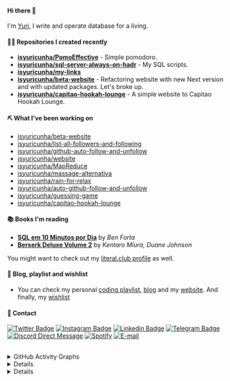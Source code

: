#### Hi there 👋

I'm [Yuri](https://yuricunha.com), I write and operate database for a living.

#### 👨‍💻 Repositories I created recently
- **[isyuricunha/PomoEffective](https://github.com/isyuricunha/PomoEffective)** - Simple pomodoro.
- **[isyuricunha/sql-server-always-on-hadr](https://github.com/isyuricunha/sql-server-always-on-hadr)** - My SQL scripts.
- **[isyuricunha/my-links](https://github.com/isyuricunha/my-links)**
- **[isyuricunha/beta-website](https://github.com/isyuricunha/beta-website)** - Refactoring website with new Next version and with updated packages. Let's broke up.
- **[isyuricunha/capitao-hookah-lounge](https://github.com/isyuricunha/capitao-hookah-lounge)** - A simple website to Capitao Hookah Lounge.

#### ⛏️ What I've been working on

- [isyuricunha/beta-website](https://github.com/isyuricunha/beta-website)
- [isyuricunha/list-all-followers-and-following](https://github.com/isyuricunha/list-all-followers-and-following)
- [isyuricunha/github-auto-follow-and-unfollow](https://github.com/isyuricunha/github-auto-follow-and-unfollow)
- [isyuricunha/website](https://github.com/isyuricunha/website)
- [isyuricunha/MapReduce](https://github.com/isyuricunha/MapReduce)
- [isyuricunha/massage-alternativa](https://github.com/isyuricunha/massage-alternativa)
- [isyuricunha/rain-for-relax](https://github.com/isyuricunha/rain-for-relax)
- [isyuricunha/auto-github-follow-and-unfollow](https://github.com/isyuricunha/auto-github-follow-and-unfollow)
- [isyuricunha/guessing-game](https://github.com/isyuricunha/guessing-game)
- [isyuricunha/capitao-hookah-lounge](https://github.com/isyuricunha/capitao-hookah-lounge)

#### 📚 Books I'm reading
- **[SQL em 10 Minutos por Dia](https://literal.club/isyuricunha/book/ben-forta-sql-em-10-minutos-por-dia-yzwl6)** by _Ben Forta_
- **[Berserk Deluxe Volume 2](https://literal.club/isyuricunha/book/berserk-deluxe-volume-2-02231)** by _Kentaro Miura, Duane Johnson_

You might want to check out my [literal.club profile](https://literal.club/isyuricunha) as well.

#### 📃 Blog, playlist and wishlist

- You can check my personal [coding playlist](https://open.spotify.com/playlist/2d1HFycfFZ4XGUvO2hr240?si=34de76551a27425b), [blog](https://www.yuricunha.com/blog) and my [website](https://www.yuricunha.com/). And finally, my [wishlist](https://www.amazon.com.br/hz/wishlist/ls/3DF4K19CCQP1X)

#### 📧 Contact

[![Twitter Badge](https://img.shields.io/badge/Twitter-2D425E?style=flat&labelColor=2D425E&logo=twitter&logoColor=white&link=https://twitter.com/isyuricunha)](https://twitter.com/isyuricunha)
[![Instagram Badge](https://img.shields.io/badge/Instagram-2D425E?style=flat&labelColor=2D425E&logo=instagram&logoColor=white&link=https://instagram.com/isyuricunha)](https://instagram.com/isyuricunha)
[![Linkedin Badge](https://img.shields.io/badge/Linkedin-2D425E?style=flat&logo=Linkedin&logoColor=white&link=https://www.linkedin.com/in/isyuricunha/)](https://www.linkedin.com/in/isyuricunha/)
[![Telegram Badge](https://img.shields.io/badge/Telegram-2D425E?style=flat&logo=telegram&logoColor=white)](https://t.me/isyuricunha)
[![Discord Direct Message](https://img.shields.io/badge/Discord-2D425E?style=flat&logo=discord&logoColor=white)](https://discordapp.com/users/1018988240151253002)
[![Spotify](https://img.shields.io/badge/Spotify-2D425E?style=flat&logo=spotify&logoColor=white)](https://open.spotify.com/user/22wrcoowop6hb63heywvtaypy?si=4bf407bdcdef4a05)
[![E-mail](https://img.shields.io/badge/Email-2D425E?style=flat&logo=duckduckgo&logoColor=white)](mailto:me@yuricunha.com)<br><br>

<details>
 <summary>GitHub Activity Graphs</summary>
  <p align="center">:round_pushpin: GitHub Activity Graph</p>  
    <div align="center">
     <a href="https://github.com/isyuricunha">
      <img height="280em alt="GitHub Activity Graph" src="https://github-readme-activity-graph.vercel.app/graph?username=isyuricunha&bg_color=000000&color=9e4c98&line=9e4c98&point=ffffff&area=true&hide_border=true">
    </div>    
 <br>
    <div align="center">
     <a href="https://github.com/isyuricunha">
      <img height="160em" src="https://github-readme-stats.vercel.app/api?username=isyuricunha&show_icons=true&theme=dracula&include_all_commits=true&count_private=true"/>
    </div>
 <br>
    <div align="center">
      <a href="https://github.com/isyuricunha">
       <img height="160em" src="https://github-readme-stats.vercel.app/api/top-langs/?username=isyuricunha&layout=compact&langs_count=7&theme=dracula"/>
    </div>
    <br>
        <div align="center">
     <a href="https://github.com/isyuricunha">
      <img height="160em alt="Streak Graphics" src="https://github-readme-streak-stats.herokuapp.com/?user=isyuricunha&theme=dracula">
    </div>
 <br>
        <div align="center">
     <a href="https://github.com/isyuricunha">
      <img height="160em alt="Streak Graphics" src="[https://streak-stats.demolab.com?user=isyuricunha&theme=radical](https://metrics.lecoq.io/isyuricunha?template=terminal&languages=1&lines=1&discussions=1&followup=1&habits=1&code=1&tweets=1&stackoverflow=1&base=header%2C%20activity%2C%20community%2C%20repositories%2C%20metadata&base.indepth=false&base.hireable=false&base.skip=false&languages=false&languages.limit=8&languages.threshold=0%25&languages.other=false&languages.colors=github&languages.sections=most-used&languages.indepth=false&languages.analysis.timeout=15&languages.analysis.timeout.repositories=7.5&languages.categories=markup%2C%20programming&languages.recent.categories=markup%2C%20programming&languages.recent.load=300&languages.recent.days=14&lines=false&lines.sections=base&lines.repositories.limit=4&lines.history.limit=1&habits=false&habits.from=200&habits.days=14&habits.facts=true&habits.charts=false&habits.charts.type=classic&habits.trim=false&habits.languages.limit=8&habits.languages.threshold=0%25&followup=false&followup.sections=repositories&followup.indepth=false&followup.archived=true&discussions=false&discussions.categories=true&discussions.categories.limit=0&code=false&code.lines=12&code.load=400&code.days=3&code.visibility=public&tweets=false&tweets.user=.user.twitter&tweets.attachments=false&tweets.limit=2&stackoverflow=false&stackoverflow.user=0&stackoverflow.sections=answers-top%2C%20questions-recent&stackoverflow.limit=2&stackoverflow.lines=4&stackoverflow.lines.snippet=2&config.timezone=America%2FSao_Paulo)">
    </div>
      <br>
</details>

<details>
 <summary>Profile visitors</summary>
 
  <p align="center">:round_pushpin: Profile visitors</p>
   
   <div align="center">
                      <a href="https://github.com/isyuricunha">
    <img alt="visitors counter" src="https://profile-counter.glitch.me/isyuricunha/count.svg">
   </div>
</details>

<details>
 <summary>Listening on the Spotify</summary>
 
  <div align="center">
                     <a href="https://github.com/isyuricunha">
    <img alt="Spotify" src="https://spotify-recently-played-readme.vercel.app/api?user=22wrcoowop6hb63heywvtaypy">
  </div>
</details>
